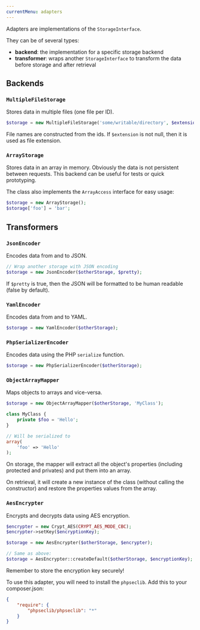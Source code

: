 ```yaml
---
currentMenu: adapters
---
```


Adapters are implementations of the `StorageInterface`.

They can be of several types:

- **backend**: the implementation for a specific storage backend
- **transformer**: wraps another `StorageInterface` to transform the data before storage and after retrieval

## Backends

### `MultipleFileStorage`

Stores data in multiple files (one file per ID).

```php
$storage = new MultipleFileStorage('some/writable/directory', $extension = 'txt');
```

File names are constructed from the ids. If `$extension` is not null, then it is used as file extension.

### `ArrayStorage`

Stores data in an array in memory. Obviously the data is not persistent between requests.
This backend can be useful for tests or quick prototyping.

The class also implements the `ArrayAccess` interface for easy usage:

```php
$storage = new ArrayStorage();
$storage['foo'] = 'bar';
```

## Transformers

### `JsonEncoder`

Encodes data from and to JSON.

```php
// Wrap another storage with JSON encoding
$storage = new JsonEncoder($otherStorage, $pretty);
```

If `$pretty` is true, then the JSON will be formatted to be human readable (false by default).

### `YamlEncoder`

Encodes data from and to YAML.

```php
$storage = new YamlEncoder($otherStorage);
```

### `PhpSerializerEncoder`

Encodes data using the PHP `serialize` function.

```php
$storage = new PhpSerializerEncoder($otherStorage);
```

### `ObjectArrayMapper`

Maps objects to arrays and vice-versa.

```php
$storage = new ObjectArrayMapper($otherStorage, 'MyClass');

class MyClass {
    private $foo = 'Hello';
}

// Will be serialized to
array(
    'foo' => 'Hello'
);
```

On storage, the mapper will extract all the object's properties (including protected and privates) and put them into
an array.

On retrieval, it will create a new instance of the class (without calling the constructor) and restore the properties
values from the array.

### `AesEncrypter`

Encrypts and decrypts data using AES encryption.

```php
$encrypter = new Crypt_AES(CRYPT_AES_MODE_CBC);
$encrypter->setKey($encryptionKey);

$storage = new AesEncrypter($otherStorage, $encrypter);

// Same as above:
$storage = AesEncrypter::createDefault($otherStorage, $encryptionKey);
```

Remember to store the encryption key securely!

To use this adapter, you will need to install the `phpseclib`. Add this to your composer.json:

```json
{
    "require": {
        "phpseclib/phpseclib": "*"
    }
}
```
